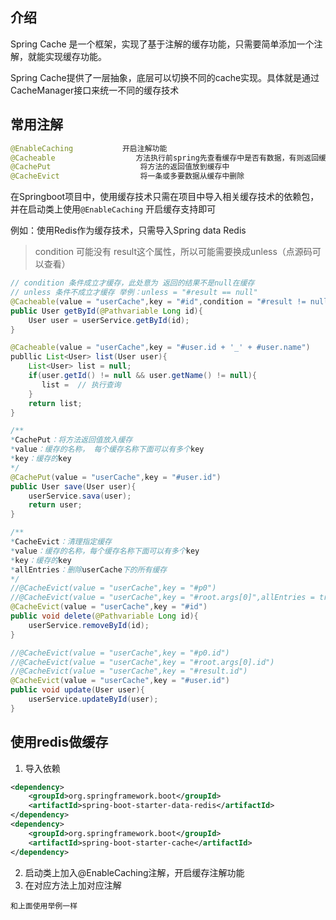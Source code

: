 ## 介绍

Spring Cache 是一个框架，实现了基于注解的缓存功能，只需要简单添加一个注解，就能实现缓存功能。

Spring Cache提供了一层抽象，底层可以切换不同的cache实现。具体就是通过CacheManager接口来统一不同的缓存技术

## 常用注解

~~~java
@EnableCaching			 开启注解功能
@Cacheable					方法执行前spring先查看缓存中是否有数据，有则返回缓存数据，没有调用方法将返回值放到缓存中
@CachePut					 将方法的返回值放到缓存中
@CacheEvict					 将一条或多要数据从缓存中删除
~~~

在Springboot项目中，使用缓存技术只需在项目中导入相关缓存技术的依赖包，并在启动类上使用`@EnableCaching` 开启缓存支持即可

例如：使用Redis作为缓存技术，只需导入Spring data Redis

> condition 可能没有 result这个属性，所以可能需要换成unless（点源码可以查看）

~~~java
// condition 条件成立才缓存，此处意为 返回的结果不是null在缓存
// unless 条件不成立才缓存 举例：unless = "#result == null"
@Cacheable(value = "userCache",key = "#id",condition = "#result != null")
public User getById(@Pathvariable Long id){
    User user = userService.getById(id);
}

@Cacheable(value = "userCache",key = "#user.id + '_' + #user.name")
publlic List<User> list(User user){
    List<User> list = null;
    if(user.getId() != null && user.getName() != null){
       list =  // 执行查询
    }
    return list;
}
~~~



~~~java
/**
*CachePut：将方法返回值放入缓存
*value：缓存的名称， 每个缓存名称下面可以有多个key
*key：缓存的key
*/
@CachePut(value = "userCache",key = "#user.id")
public User save(User user){
    userService.sava(user);
    return user;
}
~~~

~~~java
/**
*CacheEvict：清理指定缓存
*value：缓存的名称，每个缓存名称下面可以有多个key
*key：缓存的key
*allEntries：删除userCache下的所有缓存
*/
//@CacheEvict(value = "userCache",key = "#p0")
//@CacheEvict(value = "userCache",key = "#root.args[0]",allEntries = true)
@CacheEvict(value = "userCache",key = "#id")
public void delete(@Pathvariable Long id){
    userService.removeById(id);
}

//@CacheEvict(value = "userCache",key = "#p0.id")
//@CacheEvict(value = "userCache",key = "#root.args[0].id")
//@CacheEvict(value = "userCache",key = "#result.id")
@CacheEvict(value = "userCache",key = "#user.id")
public void update(User user){
    userService.updateById(user);
}
~~~

## 使用redis做缓存

1. 导入依赖

~~~xml
<dependency>
    <groupId>org.springframework.boot</groupId>
    <artifactId>spring-boot-starter-data-redis</artifactId>
</dependency>
<dependency>
    <groupId>org.springframework.boot</groupId>
    <artifactId>spring-boot-starter-cache</artifactId>
</dependency>
~~~

2. 启动类上加入@EnableCaching注解，开启缓存注解功能
3. 在对应方法上加对应注解

~~~
和上面使用举例一样
~~~

